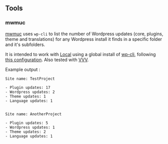 ## Tools

### mwmuc

[mwmuc](https://github.com/mwmdev/tools/blob/main/mwmuc/mwmuc.py) uses `wp-cli` to list the number of Wordpress updates (core, plugins, theme and translations) for any Wordpress install it finds in a specific folder and it's subfolders.

It is intended to work with [Local](https://localwp.com/) using a global install of [wp-cli](https://wp-cli.org/), following [this configuration](https://salferrarello.com/wp-cli-local-by-flywheel-without-ssh/). Also tested with [VVV](https://varyingvagrantvagrants.org/).

Example output :

```
Site name: TestProject

- Plugin updates: 17
- Wordpress updates: 2
- Theme updates: 1
- Language updates: 1


Site name: AnotherProject

- Plugin updates: 5 
- Wordpress updates: 1
- Theme updates: 2
- Language updates: 1
```
